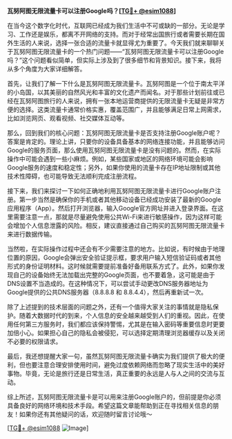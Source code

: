 **瓦努阿图无限流量卡可以注册Google吗？[[TG💪+ @esim1088](https://t.me/s/esim1088)]**

在当今这个数字化时代，互联网已经成为我们生活中不可或缺的一部分。无论是学习、工作还是娱乐，都离不开网络的支持。而对于经常出国旅行或者需要长期在国外生活的人来说，选择一张合适的流量卡就显得尤为重要了。今天我们就来聊聊关于瓦努阿图无限流量卡的一个热门问题——“瓦努阿图无限流量卡可以注册Google吗？”这个问题看似简单，但实际上涉及到了很多细节和背景知识。接下来，我将从多个角度为大家详细解答。

首先，让我们了解一下什么是瓦努阿图无限流量卡。瓦努阿图是一个位于南太平洋的小岛国，以其美丽的自然风光和丰富的文化遗产而闻名。对于那些计划前往或已经在瓦努阿图旅行的人来说，拥有一张本地运营商提供的无限流量卡无疑是非常方便的选择。这类流量卡通常价格实惠，覆盖范围广，并且能够满足日常上网需求，比如浏览网页、观看视频、社交媒体互动等。

那么，回到我们的核心问题：瓦努阿图无限流量卡是否支持注册Google账户呢？答案是肯定的。理论上讲，只要你的设备具备基本的网络连接功能，并且能够访问Google的服务页面，那么使用瓦努阿图无限流量卡是没有问题的。然而，在实际操作中可能会遇到一些小麻烦。例如，某些国家或地区的网络环境可能会影响Google服务的速度和稳定性；另外，如果你使用的流量卡存在IP地址限制或其他技术性障碍，也可能导致无法顺利完成注册流程。

接下来，我们来探讨一下如何正确地利用瓦努阿图无限流量卡进行Google账户注册。第一步当然是确保你的手机或者其他移动设备已经成功安装了最新的Google应用程序（App）。然后打开浏览器，输入Google官方网址并进入登录界面。在这里需要注意一点，那就是尽量避免使用公共Wi-Fi来进行敏感操作，因为这样可能会增加个人信息泄露的风险。相反，建议直接通过自己购买的瓦努阿图无限流量卡来进行数据传输。

当然啦，在实际操作过程中还会有不少需要注意的地方。比如说，有时候由于地理位置的原因，Google会弹出安全验证提示框，要求用户输入短信验证码或者其他形式的身份证明材料。这时候就需要提前准备好备用联系方式了。此外，如果你发现自己的设备始终无法加载出完整的Google页面，也不要着急，这可能是由于DNS设置不当造成的。在这种情况下，可以尝试手动更改DNS服务器地址为Google提供的公共DNS服务器（8.8.8.8 和 8.8.4.4），然后再重新试一次。

除了上述提到的技术层面的问题之外，还有一个值得大家关注的事情就是隐私保护。随着大数据时代的到来，个人信息的安全越来越受到人们的重视。因此，在使用任何第三方服务时，我们都应该保持警惕，尤其是在输入密码等重要信息时更要加倍小心。如果担心自己的隐私会被侵犯，可以选择定期清理浏览器缓存以及关闭不必要的权限请求。

最后，我还想提醒大家一句，虽然瓦努阿图无限流量卡确实为我们提供了极大的便利，但也要注意合理安排使用时间，避免过度依赖网络而忽略了现实生活中的美好事物。毕竟，无论是旅行还是日常生活，真正重要的永远是人与人之间的交流与互动。

综上所述，瓦努阿图无限流量卡是可以用来注册Google账户的，但前提是你必须具备良好的网络环境和技术手段。希望这篇文章能帮助到正在寻找相关信息的朋友！如果你还有其他疑问的话，欢迎随时留言讨论哦～

[[TG💪+ @esim1088](https://t.me/s/esim1088) ![Image](https://i.postimg.cc/4NQfJmqS/Snipaste-2025-05-13-00-14-12.png)]